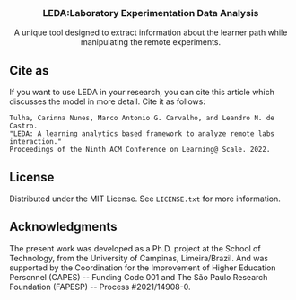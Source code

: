 <!-- PROJECT LOGO -->
<br />
<div align="center">
  <h3 align="center">LEDA:Laboratory Experimentation Data Analysis</h3>

  <p align="center">
    A unique tool designed to extract information about the learner path while manipulating the remote experiments.
  </p>
</div>

<!-- CITE AS -->
## Cite as
If you want to use LEDA in your research, you can cite this article which discusses the model in more detail. Cite it as follows:

```
Tulha, Carinna Nunes, Marco Antonio G. Carvalho, and Leandro N. de Castro.
"LEDA: A learning analytics based framework to analyze remote labs interaction."
Proceedings of the Ninth ACM Conference on Learning@ Scale. 2022.
```



<!-- LICENSE -->
## License

Distributed under the MIT License. See `LICENSE.txt` for more information.

<!-- ACKNOWLEDGMENTS -->
## Acknowledgments

The present work was developed as a Ph.D. project at the School of Technology, from the University of Campinas, Limeira/Brazil. And was supported by the Coordination for the Improvement of Higher Education Personnel (CAPES) -- Funding Code 001 and The São Paulo Research Foundation (FAPESP) -- Process \#2021/14908-0. 




